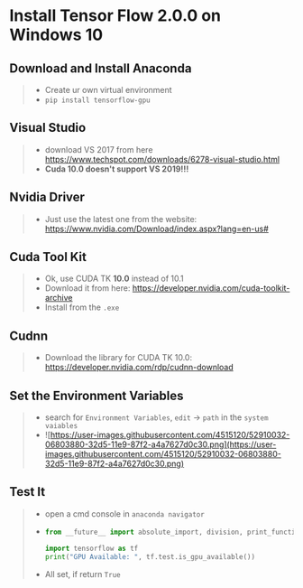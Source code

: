 # Install Tensor Flow 2.0.0 on Windows 10

## Download and Install Anaconda

> - Create ur own virtual environment
> - ```pip install tensorflow-gpu``` 

## Visual Studio

> - download VS 2017 from here <a>https://www.techspot.com/downloads/6278-visual-studio.html</a>
> - **Cuda 10.0 doesn't support VS 2019!!!**

## Nvidia Driver

> - Just use the latest one from the website: <a>https://www.nvidia.com/Download/index.aspx?lang=en-us#</a>

## Cuda Tool Kit

> - Ok, use CUDA TK **10.0** instead of 10.1
> - Download it from here: <a>https://developer.nvidia.com/cuda-toolkit-archive</a>
> - Install from the `.exe`

## Cudnn

> - Download the library for CUDA TK 10.0: <a>https://developer.nvidia.com/rdp/cudnn-download</a>

## Set the Environment Variables

> - search for `Environment Variables`, `edit` -> `path` in the `system vaiables` 
> - ![https://user-images.githubusercontent.com/4515120/52910032-06803880-32d5-11e9-87f2-a4a7627d0c30.png](https://user-images.githubusercontent.com/4515120/52910032-06803880-32d5-11e9-87f2-a4a7627d0c30.png)

## Test It

> - open a cmd console in `anaconda navigator`
>
> - ```python
>   from __future__ import absolute_import, division, print_function, unicode_literals
>   
>   import tensorflow as tf
>   print("GPU Available: ", tf.test.is_gpu_available())
>   ```
>
> - All set, if return `True`

